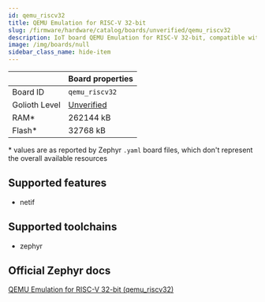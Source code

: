 ```yaml
---
id: qemu_riscv32
title: QEMU Emulation for RISC-V 32-bit
slug: /firmware/hardware/catalog/boards/unverified/qemu_riscv32
description: IoT board QEMU Emulation for RISC-V 32-bit, compatible with Golioth at unverified level.
image: /img/boards/null
sidebar_class_name: hide-item
---
```


[//]: # (This is an auto-generated file, do not edit! Changes to it will be lost upon re-generation)



|                | Board properties     |
| -------------  | -------------------- |
| Board ID       | `qemu_riscv32` |
| Golioth Level  | [Unverified](/firmware/hardware#unverified-boards) |
| RAM*           | 262144 kB |
| Flash*         | 32768 kB |

\* values are as reported by Zephyr `.yaml` board files, which don't represent the overall available resources



## Supported features

* netif

## Supported toolchains

* zephyr

## Official Zephyr docs

[QEMU Emulation for RISC-V 32-bit (qemu_riscv32)](https://docs.zephyrproject.org/latest/boards/qemu/riscv32/doc/index.html)
